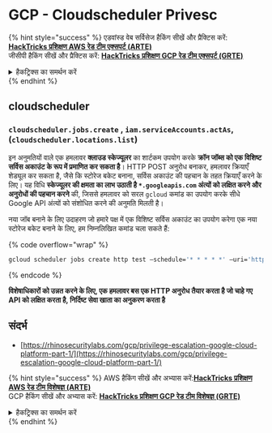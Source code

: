 # GCP - Cloudscheduler Privesc

{% hint style="success" %}
एडवांस्ड वेब सर्विसेज हैकिंग सीखें और प्रैक्टिस करें:<img src="/.gitbook/assets/image.png" alt="" data-size="line">[**HackTricks प्रशिक्षण AWS रेड टीम एक्सपर्ट (ARTE)**](https://training.hacktricks.xyz/courses/arte)<img src="/.gitbook/assets/image.png" alt="" data-size="line">\
जीसीपी हैकिंग सीखें और प्रैक्टिस करें: <img src="/.gitbook/assets/image (2).png" alt="" data-size="line">[**HackTricks प्रशिक्षण GCP रेड टीम एक्सपर्ट (GRTE)**<img src="/.gitbook/assets/image (2).png" alt="" data-size="line">](https://training.hacktricks.xyz/courses/grte)

<details>

<summary>हैकट्रिक्स का समर्थन करें</summary>

* [**सब्सक्रिप्शन प्लान**](https://github.com/sponsors/carlospolop) की जाँच करें!
* **शामिल हों** 💬 [**डिस्कॉर्ड समूह**](https://discord.gg/hRep4RUj7f) या [**टेलीग्राम समूह**](https://t.me/peass) या हमें **ट्विटर** 🐦 पर **फॉलो** करें [**@hacktricks\_live**](https://twitter.com/hacktricks\_live)**.**
* **हैकिंग ट्रिक्स साझा करें, PRs सबमिट करके** [**HackTricks**](https://github.com/carlospolop/hacktricks) और [**HackTricks Cloud**](https://github.com/carlospolop/hacktricks-cloud) github रेपो में।

</details>
{% endhint %}

## cloudscheduler

### `cloudscheduler.jobs.create` , `iam.serviceAccounts.actAs`, (`cloudscheduler.locations.list`)

इन अनुमतियों वाले एक हमलावर **क्लाउड स्केज्यूलर** का शार्टकम उपयोग करके **क्रॉन जॉब्स को एक विशिष्ट सर्विस अकाउंट के रूप में प्रमाणित कर सकता है**। HTTP POST अनुरोध बनाकर, हमलावर क्रियाएँ शेड्यूल कर सकता है, जैसे कि स्टोरेज बकेट बनाना, सर्विस अकाउंट की पहचान के तहत क्रियाएँ करने के लिए। यह विधि **स्केज्यूलर की क्षमता का लाभ उठाती है `*.googleapis.com` अंत्यों को लक्षित करने और अनुरोधों की पहचान करने** की, जिससे हमलावर को सरल `gcloud` कमांड का उपयोग करके सीधे Google API अंत्यों को संशोधित करने की अनुमति मिलती है।

नया जॉब बनाने के लिए उदाहरण जो हमारे पक्ष में एक विशिष्ट सर्विस अकाउंट का उपयोग करेगा एक नया स्टोरेज बकेट बनाने के लिए, हम निम्नलिखित कमांड चला सकते हैं: 

{% code overflow="wrap" %}
```bash
gcloud scheduler jobs create http test –schedule='* * * * *' –uri='https://storage.googleapis.com/storage/v1/b?project=<PROJECT-ID>' --message-body "{'name':'new-bucket-name'}" --oauth-service-account-email 111111111111-compute@developer.gserviceaccount.com –headers Content-Type=application/json
```
{% endcode %}

**विशेषाधिकारों को उन्नत करने के लिए, एक हमलावर बस एक HTTP अनुरोध तैयार करता है जो चाहे गए API को लक्षित करता है, निर्दिष्ट सेवा खाता का अनुकरण करता है**

## संदर्भ

* [https://rhinosecuritylabs.com/gcp/privilege-escalation-google-cloud-platform-part-1/](https://rhinosecuritylabs.com/gcp/privilege-escalation-google-cloud-platform-part-1/)

{% hint style="success" %}
AWS हैकिंग सीखें और अभ्यास करें:<img src="/.gitbook/assets/image.png" alt="" data-size="line">[**HackTricks प्रशिक्षण AWS रेड टीम विशेषज्ञ (ARTE)**](https://training.hacktricks.xyz/courses/arte)<img src="/.gitbook/assets/image.png" alt="" data-size="line">\
GCP हैकिंग सीखें और अभ्यास करें: <img src="/.gitbook/assets/image (2).png" alt="" data-size="line">[**HackTricks प्रशिक्षण GCP रेड टीम विशेषज्ञ (GRTE)**<img src="/.gitbook/assets/image (2).png" alt="" data-size="line">](https://training.hacktricks.xyz/courses/grte)

<details>

<summary>हैकट्रिक्स का समर्थन करें</summary>

* [**सदस्यता योजनाएं**](https://github.com/sponsors/carlospolop) की जाँच करें!
* **शामिल हों** 💬 [**डिस्कॉर्ड समूह**](https://discord.gg/hRep4RUj7f) या [**टेलीग्राम समूह**](https://t.me/peass) या हमें **ट्विटर** 🐦 [**@hacktricks\_live**](https://twitter.com/hacktricks\_live)** पर फॉलो** करें।
* **हैकिंग ट्रिक्स साझा करें, [**HackTricks**](https://github.com/carlospolop/hacktricks) और [**HackTricks Cloud**](https://github.com/carlospolop/hacktricks-cloud) github रेपो में PR जमा करके।

</details>
{% endhint %}
